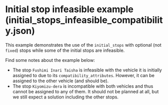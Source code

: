 # Initial stop infeasible example (initial_stops_infeasible_compatibility.json)

This example demonstrates the use of the `initial_stops` with optional (not
`fixed`) stops while some of the initial stops are infeasible.

Find some notes about the example below:

- The stop `Fushimi Inari Taisha` is infeasible with the vehicle it is initially
assigned to due to its `compatibility_attributes`. However, it can be assigned
to the other vehicle (and should be).
- The stop `Kiyomizu-dera` is incompatible with both vehicles and thus cannot be
assigned to any of them. It should not be planned at all, but we still expect a
solution including the other stops.
